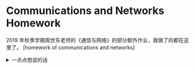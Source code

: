 # Communications and Networks Homework

2019 年秋季学期周世东老师的《通信与网络》的部分额外作业，我做了的都在这里了。 [homework of communications and networks]

<details>
<summary>一点点想说的话</summary>

作业**非常多**！**非常多**！**非常多**！不是怀揣对通信的热爱的同学**慎选**！

~~我就是被忽悠上车的 TAT~~。不过如果你真的能够完成他的作业的话，他会给你非常好的成绩的。

</details>
